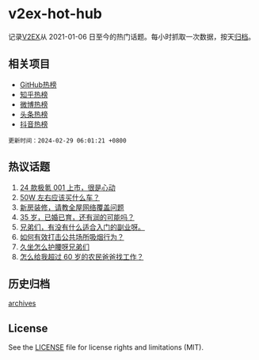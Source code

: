 # v2ex-hot-hub

 记录[V2EX](https://www.v2ex.com/)从 2021-01-06 日至今的热门话题。每小时抓取一次数据，按天[归档](archives)。
 
 ## 相关项目

- [GitHub热榜](https://github.com/it985/github-hot-hub)
- [知乎热榜](https://github.com/it985/zhihu-hot-hub)
- [微博热榜](https://github.com/it985/weibo-hot-hub)
- [头条热榜](https://github.com/it985/toutiao-hot-hub)
- [抖音热榜](https://github.com/it985/douyin-hot-hub)


 `更新时间：2024-02-29 06:01:21 +0800`

## 热议话题

1. [24 款极氪 001 上市，很是心动](https://www.v2ex.com/t/1018982)
1. [50W 左右应该买什么车？](https://www.v2ex.com/t/1019122)
1. [新房装修，请教全屋网络覆盖问题](https://www.v2ex.com/t/1019000)
1. [35 岁，已婚已育，还有润的可能吗？](https://www.v2ex.com/t/1019082)
1. [兄弟们，有没有什么适合入门的副业呀。](https://www.v2ex.com/t/1019005)
1. [如何有效打击公共场所吸烟行为？](https://www.v2ex.com/t/1019075)
1. [久坐怎么护腰呀兄弟们](https://www.v2ex.com/t/1018994)
1. [怎么给我超过 60 岁的农民爸爸找工作？](https://www.v2ex.com/t/1019099)

## 历史归档

[archives](archives)

## License

See the [LICENSE](LICENSE) file for license rights and limitations (MIT).
